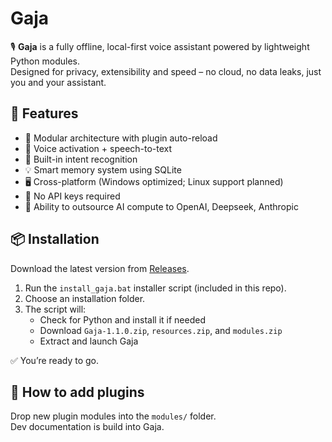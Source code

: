 # Gaja

🎙️ **Gaja** is a fully offline, local-first voice assistant powered by lightweight Python modules.  
Designed for privacy, extensibility and speed – no cloud, no data leaks, just you and your assistant.

## 🚀 Features

- 🔌 Modular architecture with plugin auto-reload
- 🎤 Voice activation + speech-to-text
- 🧠 Built-in intent recognition
- 💡 Smart memory system using SQLite
- 🖥️ Cross-platform (Windows optimized; Linux support planned)
- 📡 No API keys required
- 🚅 Ability to outsource AI compute to OpenAI, Deepseek, Anthropic

## 📦 Installation

Download the latest version from [Releases](https://github.com/TymekTM/Gaja/releases).

1. Run the `install_gaja.bat` installer script (included in this repo).
2. Choose an installation folder.
3. The script will:
   - Check for Python and install it if needed
   - Download `Gaja-1.1.0.zip`, `resources.zip`, and `modules.zip`
   - Extract and launch Gaja

✅ You’re ready to go.

## 🧩 How to add plugins

Drop new plugin modules into the `modules/` folder.  
Dev documentation is build into Gaja.
